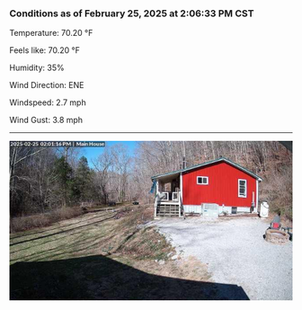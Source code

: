 ### Conditions as of February 25, 2025 at 2:06:33 PM CST 

Temperature: 70.20 &deg;F

Feels like: 70.20 &deg;F

Humidity: 35%

Wind Direction: ENE

Windspeed: 2.7 mph

Wind Gust: 3.8 mph

---

<img src="./images/latest.jpeg"/>

